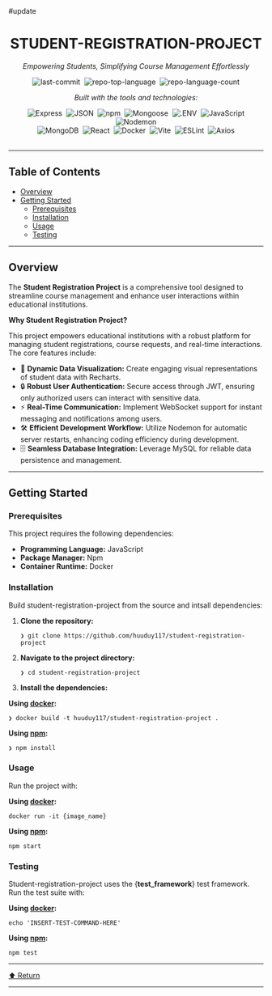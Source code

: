 <html>
  <div id="top" class="">
#update
<div align="center" class="text-center">
<h1>STUDENT-REGISTRATION-PROJECT</h1>
<p><em>Empowering Students, Simplifying Course Management Effortlessly</em></p>

<img alt="last-commit" src="https://img.shields.io/github/last-commit/huuduy117/student-registration-project?style=flat&amp;logo=git&amp;logoColor=white&amp;color=0080ff" class="inline-block mx-1" style="margin: 0px 2px;">
<img alt="repo-top-language" src="https://img.shields.io/github/languages/top/huuduy117/student-registration-project?style=flat&amp;color=0080ff" class="inline-block mx-1" style="margin: 0px 2px;">
<img alt="repo-language-count" src="https://img.shields.io/github/languages/count/huuduy117/student-registration-project?style=flat&amp;color=0080ff" class="inline-block mx-1" style="margin: 0px 2px;">
<p><em>Built with the tools and technologies:</em></p>
<img alt="Express" src="https://img.shields.io/badge/Express-000000.svg?style=flat&amp;logo=Express&amp;logoColor=white" class="inline-block mx-1" style="margin: 0px 2px;">
<img alt="JSON" src="https://img.shields.io/badge/JSON-000000.svg?style=flat&amp;logo=JSON&amp;logoColor=white" class="inline-block mx-1" style="margin: 0px 2px;">
<img alt="npm" src="https://img.shields.io/badge/npm-CB3837.svg?style=flat&amp;logo=npm&amp;logoColor=white" class="inline-block mx-1" style="margin: 0px 2px;">
<img alt="Mongoose" src="https://img.shields.io/badge/Mongoose-F04D35.svg?style=flat&amp;logo=Mongoose&amp;logoColor=white" class="inline-block mx-1" style="margin: 0px 2px;">
<img alt=".ENV" src="https://img.shields.io/badge/.ENV-ECD53F.svg?style=flat&amp;logo=dotenv&amp;logoColor=black" class="inline-block mx-1" style="margin: 0px 2px;">
<img alt="JavaScript" src="https://img.shields.io/badge/JavaScript-F7DF1E.svg?style=flat&amp;logo=JavaScript&amp;logoColor=black" class="inline-block mx-1" style="margin: 0px 2px;">
<img alt="Nodemon" src="https://img.shields.io/badge/Nodemon-76D04B.svg?style=flat&amp;logo=Nodemon&amp;logoColor=white" class="inline-block mx-1" style="margin: 0px 2px;">
<br>
<img alt="MongoDB" src="https://img.shields.io/badge/MongoDB-47A248.svg?style=flat&amp;logo=MongoDB&amp;logoColor=white" class="inline-block mx-1" style="margin: 0px 2px;">
<img alt="React" src="https://img.shields.io/badge/React-61DAFB.svg?style=flat&amp;logo=React&amp;logoColor=black" class="inline-block mx-1" style="margin: 0px 2px;">
<img alt="Docker" src="https://img.shields.io/badge/Docker-2496ED.svg?style=flat&amp;logo=Docker&amp;logoColor=white" class="inline-block mx-1" style="margin: 0px 2px;">
<img alt="Vite" src="https://img.shields.io/badge/Vite-646CFF.svg?style=flat&amp;logo=Vite&amp;logoColor=white" class="inline-block mx-1" style="margin: 0px 2px;">
<img alt="ESLint" src="https://img.shields.io/badge/ESLint-4B32C3.svg?style=flat&amp;logo=ESLint&amp;logoColor=white" class="inline-block mx-1" style="margin: 0px 2px;">
<img alt="Axios" src="https://img.shields.io/badge/Axios-5A29E4.svg?style=flat&amp;logo=Axios&amp;logoColor=white" class="inline-block mx-1" style="margin: 0px 2px;">
</div>
<br>
<hr>
<h2>Table of Contents</h2>
<ul class="list-disc pl-4 my-0">
<li class="my-0"><a href="#overview">Overview</a></li>
<li class="my-0"><a href="#getting-started">Getting Started</a>
<ul class="list-disc pl-4 my-0">
<li class="my-0"><a href="#prerequisites">Prerequisites</a></li>
<li class="my-0"><a href="#installation">Installation</a></li>
<li class="my-0"><a href="#usage">Usage</a></li>
<li class="my-0"><a href="#testing">Testing</a></li>
</ul>
</li>
</ul>
<hr>
<h2>Overview</h2>
<p>The <strong>Student Registration Project</strong> is a comprehensive tool designed to streamline course management and enhance user interactions within educational institutions.</p>
<p><strong>Why Student Registration Project?</strong></p>
<p>This project empowers educational institutions with a robust platform for managing student registrations, course requests, and real-time interactions. The core features include:</p>
<ul class="list-disc pl-4 my-0">
<li class="my-0">🎨 <strong>Dynamic Data Visualization:</strong> Create engaging visual representations of student data with Recharts.</li>
<li class="my-0">🔒 <strong>Robust User Authentication:</strong> Secure access through JWT, ensuring only authorized users can interact with sensitive data.</li>
<li class="my-0">⚡ <strong>Real-Time Communication:</strong> Implement WebSocket support for instant messaging and notifications among users.</li>
<li class="my-0">🛠️ <strong>Efficient Development Workflow:</strong> Utilize Nodemon for automatic server restarts, enhancing coding efficiency during development.</li>
<li class="my-0">🗄️ <strong>Seamless Database Integration:</strong> Leverage MySQL for reliable data persistence and management.</li>
</ul>
<hr>
<h2>Getting Started</h2>
<h3>Prerequisites</h3>
<p>This project requires the following dependencies:</p>
<ul class="list-disc pl-4 my-0">
<li class="my-0"><strong>Programming Language:</strong> JavaScript</li>
<li class="my-0"><strong>Package Manager:</strong> Npm</li>
<li class="my-0"><strong>Container Runtime:</strong> Docker</li>
</ul>
<h3>Installation</h3>
<p>Build student-registration-project from the source and intsall dependencies:</p>
<ol>
<li class="my-0">
<p><strong>Clone the repository:</strong></p>
<pre><code class="language-sh">❯ git clone https://github.com/huuduy117/student-registration-project
</code></pre>
</li>
<li class="my-0">
<p><strong>Navigate to the project directory:</strong></p>
<pre><code class="language-sh">❯ cd student-registration-project
</code></pre>
</li>
<li class="my-0">
<p><strong>Install the dependencies:</strong></p>
</li>
</ol>
<p><strong>Using <a href="https://www.docker.com/">docker</a>:</strong></p>
<pre><code class="language-sh">❯ docker build -t huuduy117/student-registration-project .
</code></pre>
<p><strong>Using <a href="https://www.npmjs.com/">npm</a>:</strong></p>
<pre><code class="language-sh">❯ npm install
</code></pre>
<h3>Usage</h3>
<p>Run the project with:</p>
<p><strong>Using <a href="https://www.docker.com/">docker</a>:</strong></p>
<pre><code class="language-sh">docker run -it {image_name}
</code></pre>
<p><strong>Using <a href="https://www.npmjs.com/">npm</a>:</strong></p>
<pre><code class="language-sh">npm start
</code></pre>
<h3>Testing</h3>
<p>Student-registration-project uses the {<strong>test_framework</strong>} test framework. Run the test suite with:</p>
<p><strong>Using <a href="https://www.docker.com/">docker</a>:</strong></p>
<pre><code class="language-sh">echo 'INSERT-TEST-COMMAND-HERE'
</code></pre>
<p><strong>Using <a href="https://www.npmjs.com/">npm</a>:</strong></p>
<pre><code class="language-sh">npm test
</code></pre>
<hr>
<div align="left" class=""><a href="#top">⬆ Return</a></div>
<hr></div>
</html>
